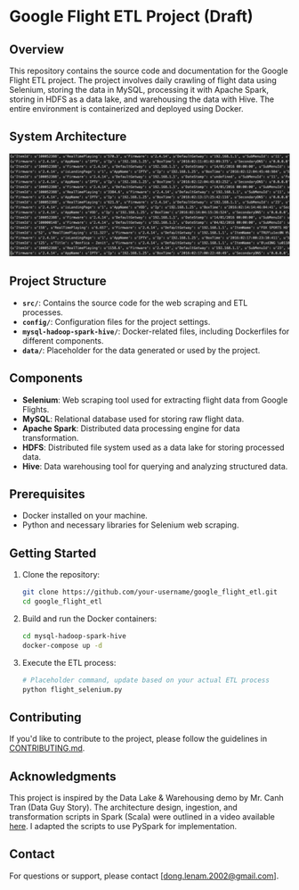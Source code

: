 # Google Flight ETL Project (Draft)

## Overview

This repository contains the source code and documentation for the Google Flight ETL project. The project involves daily crawling of flight data using Selenium, storing the data in MySQL, processing it with Apache Spark, storing in HDFS as a data lake, and warehousing the data with Hive. The entire environment is containerized and deployed using Docker.

## System Architecture

![System Architecture](https://github.com/MarcusLe02/big-data-tv-production/blob/main/contract_interaction.png)

## Project Structure

- **`src/`**: Contains the source code for the web scraping and ETL processes.
- **`config/`**: Configuration files for the project settings.
- **`mysql-hadoop-spark-hive/`**: Docker-related files, including Dockerfiles for different components.
- **`data/`**: Placeholder for the data generated or used by the project.

## Components

- **Selenium**: Web scraping tool used for extracting flight data from Google Flights.
- **MySQL**: Relational database used for storing raw flight data.
- **Apache Spark**: Distributed data processing engine for data transformation.
- **HDFS**: Distributed file system used as a data lake for storing processed data.
- **Hive**: Data warehousing tool for querying and analyzing structured data.

## Prerequisites

- Docker installed on your machine.
- Python and necessary libraries for Selenium web scraping.

## Getting Started

1. Clone the repository:

    ```bash
    git clone https://github.com/your-username/google_flight_etl.git
    cd google_flight_etl
    ```

2. Build and run the Docker containers:

    ```bash
    cd mysql-hadoop-spark-hive
    docker-compose up -d
    ```

3. Execute the ETL process:

    ```bash
    # Placeholder command, update based on your actual ETL process
    python flight_selenium.py
    ```


## Contributing

If you'd like to contribute to the project, please follow the guidelines in [CONTRIBUTING.md](CONTRIBUTING.md).

## Acknowledgments

This project is inspired by the Data Lake & Warehousing demo by Mr. Canh Tran (Data Guy Story). The architecture design, ingestion, and transformation scripts in Spark (Scala) were outlined in a video available [here](https://www.youtube.com/watch?v=Kpl35Q6G4uw&t=770s). I adapted the scripts to use PySpark for implementation.

## Contact

For questions or support, please contact [dong.lenam.2002@gmail.com].

